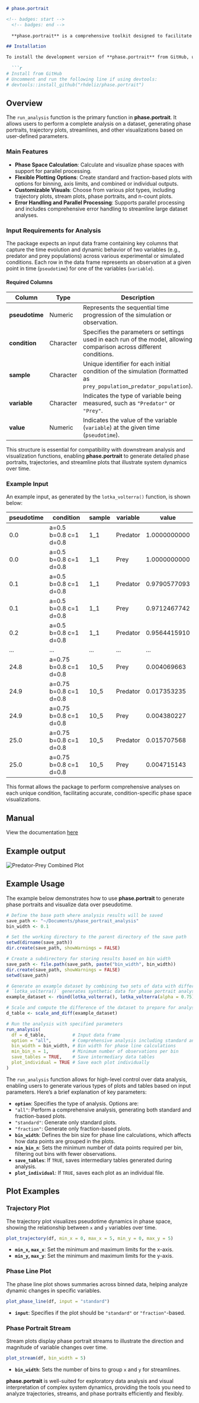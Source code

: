 ```markdown
# phase.portrait

<!-- badges: start -->
  <!-- badges: end -->
  
  **phase.portrait** is a comprehensive toolkit designed to facilitate the analysis and visualization of phase space dynamics. This package is ideal for exploring complex systems through phase portraits, trajectories, and streamlines, providing flexible options for both standard and fraction-based data representations. With **phase.portrait**, you can create detailed phase plots, analyze variable relationships over pseudotime, and produce insightful visual summaries through customizable options for binning, parallel processing, and saving.

## Installation

To install the development version of **phase.portrait** from GitHub, use the following command:
  
  ```r
# Install from GitHub
# Uncomment and run the following line if using devtools:
# devtools::install_github("rhdeliz/phase.portrait")
```

## Overview

The `run_analysis` function is the primary function in **phase.portrait**. It allows users to perform a complete analysis on a dataset, generating phase portraits, trajectory plots, streamlines, and other visualizations based on user-defined parameters.

### Main Features

- **Phase Space Calculation**: Calculate and visualize phase spaces with support for parallel processing.
- **Flexible Plotting Options**: Create standard and fraction-based plots with options for binning, axis limits, and combined or individual outputs.
- **Customizable Visuals**: Choose from various plot types, including trajectory plots, stream plots, phase portraits, and n-count plots.
- **Error Handling and Parallel Processing**: Supports parallel processing and includes comprehensive error handling to streamline large dataset analyses.

### Input Requirements for Analysis

The package expects an input data frame containing key columns that capture the time evolution and dynamic behavior of two variables (e.g., predator and prey populations) across various experimental or simulated conditions. Each row in the data frame represents an observation at a given point in time (`pseudotime`) for one of the variables (`variable`).

#### Required Columns

| Column      | Type       | Description                                                                                 |
  |-------------|------------|---------------------------------------------------------------------------------------------|
  | **pseudotime** | Numeric    | Represents the sequential time progression of the simulation or observation.                 |
  | **condition** | Character  | Specifies the parameters or settings used in each run of the model, allowing comparison across different conditions. |
  | **sample**    | Character  | Unique identifier for each initial condition of the simulation (formatted as `prey_population`_`predator_population`). |
  | **variable**  | Character  | Indicates the type of variable being measured, such as `"Predator"` or `"Prey"`.               |
  | **value**     | Numeric    | Indicates the value of the variable (`variable`) at the given time (`pseudotime`).            |
  
  This structure is essential for compatibility with downstream analysis and visualization functions, enabling **phase.portrait** to generate detailed phase portraits, trajectories, and streamline plots that illustrate system dynamics over time.

### Example Input

An example input, as generated by the `lotka_volterra()` function, is shown below:
  
  | pseudotime | condition               | sample | variable | value          |
  |------------|-------------------------|--------|----------|----------------|
  | 0.0        | a=0.5 b=0.8 c=1 d=0.8   | 1_1    | Predator | 1.0000000000   |
  | 0.0        | a=0.5 b=0.8 c=1 d=0.8   | 1_1    | Prey     | 1.0000000000   |
  | 0.1        | a=0.5 b=0.8 c=1 d=0.8   | 1_1    | Predator | 0.9790577093   |
  | 0.1        | a=0.5 b=0.8 c=1 d=0.8   | 1_1    | Prey     | 0.9712467742   |
  | 0.2        | a=0.5 b=0.8 c=1 d=0.8   | 1_1    | Predator | 0.9564415910   |
  | ...        | ...                     | ...    | ...      | ...            |
  | 24.8       | a=0.75 b=0.8 c=1 d=0.8  | 10_5   | Prey     | 0.004069663    |
  | 24.9       | a=0.75 b=0.8 c=1 d=0.8  | 10_5   | Predator | 0.017353235    |
  | 24.9       | a=0.75 b=0.8 c=1 d=0.8  | 10_5   | Prey     | 0.004380227    |
  | 25.0       | a=0.75 b=0.8 c=1 d=0.8  | 10_5   | Predator | 0.015707568    |
  | 25.0       | a=0.75 b=0.8 c=1 d=0.8  | 10_5   | Prey     | 0.004715143    |
  
  This format allows the package to perform comprehensive analyses on each unique condition, facilitating accurate, condition-specific phase space visualizations.

## Manual
View the documentation [here](https://github.com/rhdeliz/phase.portrait/blob/main/phase.portrait_0.0.0.1000.pdf)

## Example output
![Predator-Prey Combined Plot](Predator%20Prey_combined_plot.png)

## Example Usage

The example below demonstrates how to use **phase.portrait** to generate phase portraits and visualize data over pseudotime.

```r
# Define the base path where analysis results will be saved
save_path <- "~/Documents/phase_portrait_analysis"
bin_width <- 0.1

# Set the working directory to the parent directory of the save path
setwd(dirname(save_path))
dir.create(save_path, showWarnings = FALSE)

# Create a subdirectory for storing results based on bin width
save_path <- file.path(save_path, paste("bin_width", bin_width))
dir.create(save_path, showWarnings = FALSE)
setwd(save_path)

# Generate an example dataset by combining two sets of data with different parameters
# `lotka_volterra()` generates synthetic data for phase portrait analysis
example_dataset <- rbind(lotka_volterra(), lotka_volterra(alpha = 0.75))

# Scale and compute the difference of the dataset to prepare for analysis
d_table <- scale_and_diff(example_dataset)

# Run the analysis with specified parameters
run_analysis(
  df = d_table,          # Input data frame
  option = "all",        # Comprehensive analysis including standard and fraction-based options
  bin_width = bin_width, # Bin width for phase line calculations
  min_bin_n = 1,         # Minimum number of observations per bin
  save_tables = TRUE,    # Save intermediary data tables
  plot_individual = TRUE # Save each plot individually
)
```

The `run_analysis` function allows for high-level control over data analysis, enabling users to generate various types of plots and tables based on input parameters. Here’s a brief explanation of key parameters:
  
  - **`option`**: Specifies the type of analysis. Options are:
  - `"all"`: Perform a comprehensive analysis, generating both standard and fraction-based plots.
- `"standard"`: Generate only standard plots.
- `"fraction"`: Generate only fraction-based plots.
- **`bin_width`**: Defines the bin size for phase line calculations, which affects how data points are grouped in the plots.
- **`min_bin_n`**: Sets the minimum number of data points required per bin, filtering out bins with fewer observations.
- **`save_tables`**: If `TRUE`, saves intermediary tables generated during analysis.
- **`plot_individual`**: If `TRUE`, saves each plot as an individual file.

## Plot Examples

### Trajectory Plot

The trajectory plot visualizes pseudotime dynamics in phase space, showing the relationship between `x` and `y` variables over time.

```r
plot_trajectory(df, min_x = 0, max_x = 5, min_y = 0, max_y = 5)
```

- **`min_x`, `max_x`**: Set the minimum and maximum limits for the x-axis.
- **`min_y`, `max_y`**: Set the minimum and maximum limits for the y-axis.

### Phase Line Plot

The phase line plot shows summaries across binned data, helping analyze dynamic changes in specific variables.

```r
plot_phase_line(df, input = "standard")
```

- **`input`**: Specifies if the plot should be `"standard"` or `"fraction"`-based.

### Phase Portrait Stream

Stream plots display phase portrait streams to illustrate the direction and magnitude of variable changes over time.

```r
plot_stream(df, bin_width = 5)
```

- **`bin_width`**: Sets the number of bins to group `x` and `y` for streamlines.

**phase.portrait** is well-suited for exploratory data analysis and visual interpretation of complex system dynamics, providing the tools you need to analyze trajectories, streams, and phase portraits efficiently and flexibly.
```
